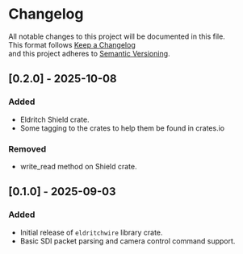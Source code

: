 # Changelog

All notable changes to this project will be documented in this file.  
This format follows [Keep a Changelog](https://keepachangelog.com/en/1.0.0/)  
and this project adheres to [Semantic Versioning](https://semver.org/spec/v2.0.0.html).

## [0.2.0] - 2025-10-08

### Added
- Eldritch Shield crate.
- Some tagging to the crates to help them be found in crates.io

### Removed
- write_read method on Shield crate.

## [0.1.0] - 2025-09-03

### Added
- Initial release of `eldritchwire` library crate.
- Basic SDI packet parsing and camera control command support.
